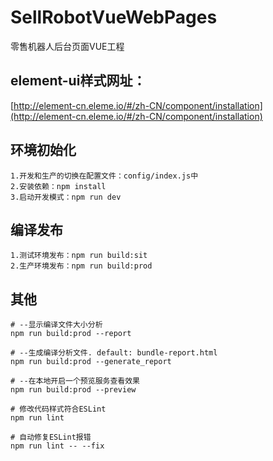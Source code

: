 # SellRobotVueWebPages
零售机器人后台页面VUE工程

## element-ui样式网址：
[http://element-cn.eleme.io/#/zh-CN/component/installation](http://element-cn.eleme.io/#/zh-CN/component/installation)

## 环境初始化
    1.开发和生产的切换在配置文件：config/index.js中
    2.安装依赖：npm install
    3.启动开发模式：npm run dev

## 编译发布
    1.测试环境发布：npm run build:sit
    2.生产环境发布：npm run build:prod    

## 其他
    # --显示编译文件大小分析
    npm run build:prod --report

    # --生成编译分析文件. default: bundle-report.html
    npm run build:prod --generate_report

    # --在本地开启一个预览服务查看效果
    npm run build:prod --preview

    # 修改代码样式符合ESLint
    npm run lint

    # 自动修复ESLint报错
    npm run lint -- --fix
    